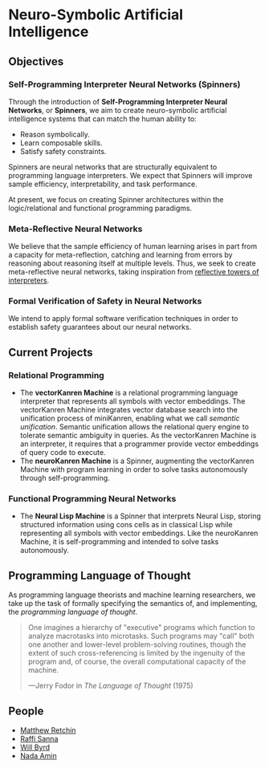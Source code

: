 # Neuro-Symbolic Artificial Intelligence

## Objectives

### Self-Programming Interpreter Neural Networks (Spinners)

Through the introduction of **Self-Programming Interpreter Neural Networks**, or **Spinners**, we aim to create neuro-symbolic artificial intelligence systems that can match the human ability to:
- Reason symbolically.
- Learn composable skills.
- Satisfy safety constraints.

Spinners are neural networks that are structurally equivalent to programming language interpreters. We expect that Spinners will improve sample efficiency, interpretability, and task performance.

At present, we focus on creating Spinner architectures within the logic/relational and functional programming paradigms.

### Meta-Reflective Neural Networks

We believe that the sample efficiency of human learning arises in part from a capacity for meta-reflection, catching and learning from errors by reasoning about reasoning itself at multiple levels. Thus, we seek to create meta-reflective neural networks, taking inspiration from [reflective towers of interpreters](https://blog.sigplan.org/2021/08/12/reflective-towers-of-interpreters/).

### Formal Verification of Safety in Neural Networks

We intend to apply formal software verification techniques in order to establish safety guarantees about our neural networks.

## Current Projects

### Relational Programming
  - The **vectorKanren Machine** is a relational programming language interpreter that represents all symbols with vector embeddings. The vectorKanren Machine integrates vector database search into the unification process of miniKanren, enabling what we call *semantic unification*. Semantic unification allows the relational query engine to tolerate semantic ambiguity in queries. As the vectorKanren Machine is an interpreter, it requires that a programmer provide vector embeddings of query code to execute.
  - The **neuroKanren Machine** is a Spinner, augmenting the vectorKanren Machine with program learning in order to solve tasks autonomously through self-programming.

### Functional Programming Neural Networks
  - The **Neural Lisp Machine** is a Spinner that interprets Neural Lisp, storing structured information using cons cells as in classical Lisp while representing all symbols with vector embeddings. Like the neuroKanren Machine, it is self-programming and intended to solve tasks autonomously.

## Programming Language of Thought

As programming language theorists and machine learning researchers, we take up the task of formally specifying the semantics of, and implementing, the *programming language of thought*.

> One imagines a hierarchy of "executive" programs which function to analyze macrotasks into microtasks. Such programs may "call" both one another and lower-level problem-solving routines, though the extent of such cross-referencing is limited by the ingenuity of the program and, of course, the overall computational capacity of the machine.
>
>
> —Jerry Fodor in *The Language of Thought* (1975)

## People
- [Matthew Retchin](https://mhr.ai)
- [Raffi Sanna](https://github.com/rvs314)
- [Will Byrd](http://webyrd.net/)
- [Nada Amin](https://namin.seas.harvard.edu/)
